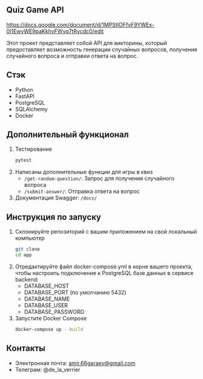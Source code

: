 ## Quiz Game API

https://docs.google.com/document/d/1MPStlOFfvF9YWEx-0I1EwvWE9paKkhvFWyq7tRvcdc0/edit

Этот проект представляет собой API для викторины, который предоставляет возможность генерации случайных вопросов, получения случайного вопроса и отправки ответа на вопрос. 

## Стэк

- Python
- FastAPI
- PostgreSQL 
- SQLAlchemy
- Docker

## Дополнительный функционал 
1. Тестирование
   ```bash
   pytest 
2. Написаны дополнительные функции для игры в квиз
   - `/get-random-question/`: Запрос для получения случайного вопроса
   - `/submit-answer/`: Отправка ответа на вопрос
3. Документация Swagger: `/docs/`

## Инструкция по запуску 
1. Склонируйте репозиторий с вашим приложением на свой локальный компьютер
   ```bash
   git clone 
   cd app
2. Отредактируйте файл docker-compose.yml в корне вашего проекта, чтобы настроить подключение к PostgreSQL базе данных в сервисе backend:
   - DATABASE_HOST
   - DATABASE_PORT (по умолчанию 5432)
   - DATABASE_NAME
   - DATABASE_USER
   - DATABASE_PASSWORD
3. Запустите Docker Compose 
   ```bash
   docker-compose up --build

## Контакты 
- Электронная почта: amir.66garaev@gmail.com
- Телеграм: @de_la_verrier


